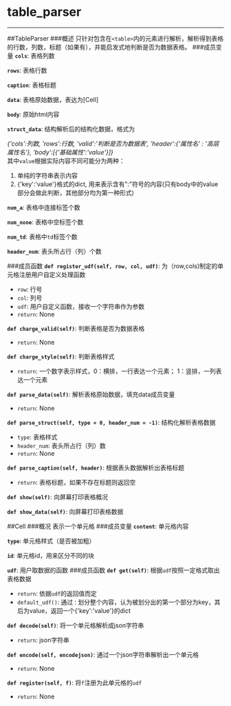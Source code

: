 # table_parser
---
##TableParser
###概述
只针对包含在`<table>`内的元素进行解析，解析得到表格的行数，列数，标题（如果有），并能启发式地判断是否为数据表格。
###成员变量
**`cols`**: 表格列数

**`rows`**: 表格行数

**`caption`**: 表格标题

**`data`**: 表格原始数据，表达为[Cell]

**`body`**: 原始html内容

**`struct_data`**: 结构解析后的结构化数据，格式为

*{'cols':列数, 'rows':行数, 'valid':'判断是否为数据表', 'header':{'属性名' : '高层属性名'}, 'body':[{'基础属性':'value'}]}*<br/>
其中`value`根据实际内容不同可能分为两种：
1. 单纯的字符串表示内容
2. {'key':'value'}格式的dict, 用来表示含有":"符号的内容(只有body中的value部分会做此判断，其他部分均为第一种形式)

**`num_a`**: 表格中连接标签个数

**`num_none`**: 表格中空标签个数

**`num_td`**: 表格中`td`标签个数

**`header_num`**: 表头所占行（列）个数

###成员函数
**`def register_udf(self, row, col, udf)`**:
为（row,cols)制定的单元格注册用户自定义处理函数
- `row`: 行号
- `col`: 列号
- `udf`: 用户自定义函数，接收一个字符串作为参数
- `return`: None


**`def charge_valid(self)`**: 
判断表格是否为数据表格
- `return`: None

**`def charge_style(self)`**:
判断表格样式
- `return`: 一个数字表示样式，0：横排，一行表达一个元素； 1：竖排，一列表达一个元素

**`def parse_data(self)`**:
解析表格原始数据，填充data成员变量
- `return`: None

**`def parse_struct(self, type = 0, header_num = -1)`**:
结构化解析表格数据
- `type`: 表格样式
- `header_num`: 表头所占行（列）数
- `return`: None

**`def parse_caption(self, header)`**:
根据表头数据解析出表格标题
- `return`: 表格标题，如果不存在标题则返回空

**`def show(self)`**:
向屏幕打印表格概况

**`def show_data(self)`**:
向屏幕打印表格数据

##Cell
###概况
表示一个单元格
###成员变量
**`content`**: 单元格内容

**`type`**: 单元格样式（是否被加粗）

**`id`**: 单元格id，用来区分不同的块

**`udf`**: 用户取数据的函数
###成员函数
**`def get(self)`**: 根据`udf`按照一定格式取出表格数据
- `return`: 依据`udf`的返回值而定
- `default_udf()`: 通过`：`划分整个内容，认为被划分出的第一个部分为key，其后为value，返回一个{'key':'value'}的dict

**`def decode(self)`**: 将一个单元格解析成json字符串
- `return`: json字符串

**`def encode(self, encodejson)`**: 通过一个json字符串解析出一个单元格
- `return`: None

**`def register(self, f)`**: 将`f`注册为此单元格的`udf`
- `return`: None
  

